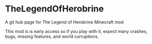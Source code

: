 # TheLegendOfHerobrine
A git hub page for The Legend of Herobrine Minecraft mod

This mod is is early access so if you play with it, expect many crashes, bugs, missing features, and world corruptions.
